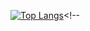 [![Top Langs](https://github-readme-stats.vercel.app/api/top-langs/?username=zazilicious)](https://github.com/zazilicious/github-readme-stats)<!--
